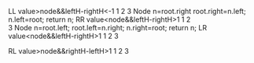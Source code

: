 LL  value>node&&leftH-rightH<-1
1
    2
        3
Node n=root.right
root.right=n.left;
n.left=root;
return n;
RR  value<node&&leftH-rightH>1
        1
    2   
3
Node n=root.left;
root.left=n.right;
n.right=root;
return n;
LR  value<node&&leftH-rightH>1
    1
2
    3

RL  value>node&&rightH-leftH>1
    1
        2
    3
